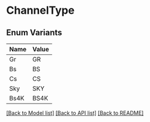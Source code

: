# ChannelType

## Enum Variants

| Name | Value |
|---- | -----|
| Gr | GR |
| Bs | BS |
| Cs | CS |
| Sky | SKY |
| Bs4K | BS4K |


[[Back to Model list]](../README.md#documentation-for-models) [[Back to API list]](../README.md#documentation-for-api-endpoints) [[Back to README]](../README.md)



